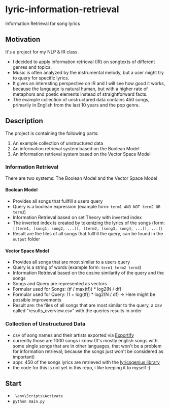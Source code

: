 # lyric-information-retrieval
Information Retrieval for song lyrics 

## Motivation
It's a project for my NLP & IR class.

- I decided to apply information retrieval (IR) on songtexts of different genres and topics.
- Music is often analyzed by the instrumental melody, but a user might try to query for specific lyrics.
- It gives an interesting perspective on IR and I will see how good it works, because the language is natural human, but with a higher rate of metaphors and poetic elements instead of straightforward facts.
- The example collection of unstructured data contains 450 songs, primarily in English from the last 10 years and the pop genre.

## Description

The project is containing the following parts:

1. An example collection of unstructured data
1. An information retrieval system based on the Boolean Model	
1. An information retrieval system based on the Vector Space Model

### Information Retrieval
There are two systems: The Boolean Model and the Vector Space Model

#### Boolean Model

- Provides all songs that fullfill a users query
- Query is a boolean expression (example form: `term1 AND NOT term2 OR term3`)
- Information Retrieval based on set Theory with inverted index
- The inverted index is created by tokenizing the lyrics of the songs (form: `[(term1, [song1, song2, ...]), (term2, [song3, song4, ...]), ...]`)
- Result are the files of all songs that fullfill the query, can be found in the `output` folder

#### Vector Space Model

- Provides all songs that are most similar to a users query
- Query is a string of words (example form: `term1 term2 term3`)
- Information Retrieval based on the cosine similarity of the query and the songs
- Songs and Query are represented as vectors
- Formular used for Songs: (tf / max(tf)) * log2(N / df)
- Formular used for Query: (1 + log(tf)) * log2(N / df) -> Here might be possible improvements
- Result are: the files of all songs that are most similar to the query, a csv called "results_overview.csv" with the queries results in order

### Collection of Unstructured Data 

- csv of song names and their artists exported via [Exportify](https://exportify.net/#playlists)
- currently those are 1000 songs i know (It's mostly english songs with some single songs that are in other languages, that won't be a problem for information retrieval, because the songs just won't be considered as important)
- appr. 450 of the songs lyrics are retrieved with the [lyricsgenius library](https://pypi.org/project/lyricsgenius/)
- the code for this is not yet in this repo, i like keeping it to myself :)

## Start
- `.\env\Scripts\Activate `
- `python main.py`

